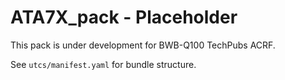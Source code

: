 # ATA7X_pack - Placeholder

This pack is under development for BWB-Q100 TechPubs ACRF.

See `utcs/manifest.yaml` for bundle structure.
